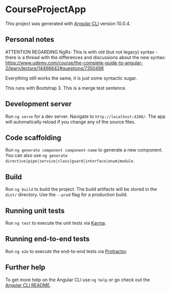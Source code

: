 # CourseProjectApp

This project was generated with [Angular CLI](https://github.com/angular/angular-cli) version 10.0.4.

## Personal notes

ATTENTION REGARDING NgRx:
  This is with old (but not legacy) syntax - there is a thread with the differences and discussions about the new syntax:
  https://www.udemy.com/course/the-complete-guide-to-angular-2/learn/lecture/14466642#questions/7350498

  Everything still works the same, it is just some syntactic sugar.

This runs with Bootstrap 3.
This is a merge test sentence.

## Development server

Run `ng serve` for a dev server. Navigate to `http://localhost:4200/`. The app will automatically reload if you change any of the source files.

## Code scaffolding

Run `ng generate component component-name` to generate a new component. You can also use `ng generate directive|pipe|service|class|guard|interface|enum|module`.

## Build

Run `ng build` to build the project. The build artifacts will be stored in the `dist/` directory. Use the `--prod` flag for a production build.

## Running unit tests

Run `ng test` to execute the unit tests via [Karma](https://karma-runner.github.io).

## Running end-to-end tests

Run `ng e2e` to execute the end-to-end tests via [Protractor](http://www.protractortest.org/).

## Further help

To get more help on the Angular CLI use `ng help` or go check out the [Angular CLI README](https://github.com/angular/angular-cli/blob/master/README.md).
